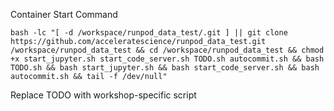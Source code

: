 Container Start Command

```
bash -lc "[ -d /workspace/runpod_data_test/.git ] || git clone https://github.com/acceleratescience/runpod_data_test.git /workspace/runpod_data_test && cd /workspace/runpod_data_test && chmod +x start_jupyter.sh start_code_server.sh TODO.sh autocommit.sh && bash TODO.sh && bash start_jupyter.sh && bash start_code_server.sh && bash autocommit.sh && tail -f /dev/null"
```

Replace TODO with workshop-specific script